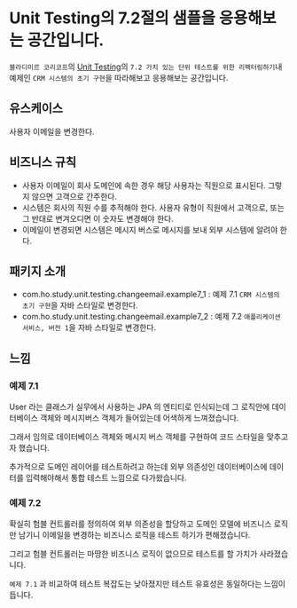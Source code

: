 # Unit Testing의 7.2절의 샘플을 응용해보는 공간입니다.

`블라디미르 코리코프`의 [Unit Testing](https://product.kyobobook.co.kr/detail/S000001805070)의 `7.2 가치 있는 단위 테스트를 위한 리팩터링하기`내 예제인 `CRM 시스템의 초기 구현`을 따라해보고 응용해보는 공간입니다.

## 유스케이스

사용자 이메일을 변경한다.

## 비즈니스 규칙

- 사용자 이메일이 회사 도메인에 속한 경우 해당 사용자는 직원으로 표시된다. 그렇지 않으면 고객으로 간주한다.
- 시스템은 회사의 직원 수를 추적해야 한다. 사용자 유형이 직원에서 고객으로, 또는 그 반대로 변겨오디면 이 숫자도 변경해야 한다.
- 이메일이 변경되면 시스템은 메시지 버스로 메시지를 보내 외부 시스템에 알려야 한다.

## 패키지 소개

- com.ho.study.unit.testing.changeemail.example7_1 : 예제 7.1 `CRM 시스템의 초기 구현`을 자바 스타일로 변경한다.
- com.ho.study.unit.testing.changeemail.example7_2 : 예제 7.2 `애플리케이션 서비스, 버전 1`을 자바 스타일로 변경한다.

## 느낌

### 예제 7.1

User 라는 클래스가 실무에서 사용하는 JPA 의 엔티티로 인식되는데 그 로직안에 데이터베이스 객체와 메시지버스 객체가 들어있는데 어색하게 느껴졌습니다.

그래서 임의로 데이터베이스 객체와 메시지 버스 객체를 구현하여 코드 스타일을 맞추고자 했습니다.

추가적으로 도메인 레이어를 테스트하려고 하는데 외부 의존성인 데이터베이스에 데이터를 입력해야해서 통합 테스트 느낌으로 다가왔습니다.

### 예제 7.2

확실히 험블 컨트롤러를 정의하여 외부 의존성을 할당하고 도메인 모델에 비즈니스 로직만 남기니 이메일을 변경하는 비즈니스 로직을 테스트 하기가 편해졌습니다.

그리고 험블 컨트롤러는 마땅한 비즈니스 로직이 없으므로 테스트를 할 가치가 사라졌습니다.

`예제 7.1` 과 비교하여 테스트 복잡도는 낮아졌지만 테스트 유효성은 동일하다는 느낌이 듭니다.